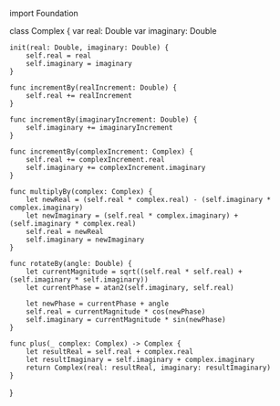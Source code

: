 import Foundation

class Complex {
    var real: Double
    var imaginary: Double
    
    init(real: Double, imaginary: Double) {
        self.real = real
        self.imaginary = imaginary
    }
    
    func incrementBy(realIncrement: Double) {
        self.real += realIncrement
    }
    
    func incrementBy(imaginaryIncrement: Double) {
        self.imaginary += imaginaryIncrement
    }
    
    func incrementBy(complexIncrement: Complex) {
        self.real += complexIncrement.real
        self.imaginary += complexIncrement.imaginary
    }
    
    func multiplyBy(complex: Complex) {
        let newReal = (self.real * complex.real) - (self.imaginary * complex.imaginary)
        let newImaginary = (self.real * complex.imaginary) + (self.imaginary * complex.real)
        self.real = newReal
        self.imaginary = newImaginary
    }
    
    func rotateBy(angle: Double) {
        let currentMagnitude = sqrt((self.real * self.real) + (self.imaginary * self.imaginary))
        let currentPhase = atan2(self.imaginary, self.real)
        
        let newPhase = currentPhase + angle
        self.real = currentMagnitude * cos(newPhase)
        self.imaginary = currentMagnitude * sin(newPhase)
    }
    
    func plus(_ complex: Complex) -> Complex {
        let resultReal = self.real + complex.real
        let resultImaginary = self.imaginary + complex.imaginary
        return Complex(real: resultReal, imaginary: resultImaginary)
    }
}
